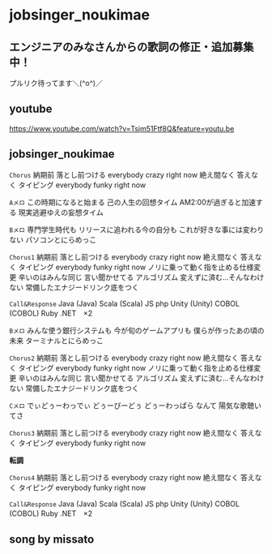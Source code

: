 # jobsinger_noukimae

## エンジニアのみなさんからの歌詞の修正・追加募集中！
プルリク待ってます＼(^o^)／

## youtube
https://www.youtube.com/watch?v=Tsjm51Ftf8Q&feature=youtu.be

## jobsinger_noukimae

``Chorus``
納期前  落とし前つける everybody crazy right now
絶え間なく 答えなく タイピング everybody funky right now 

``Aメロ``
この時期になると始まる  己の人生の回想タイム
AM2:00が過ぎると加速する  現実逃避ゆえの妄想タイム

``Bメロ``
専門学生時代も リリースに追われる今の自分も
これが好きな事には変わりない  パソコンとにらめっこ

``Chorus1``
納期前  落とし前つける everybody crazy right now
絶え間なく 答えなく タイピング everybody funky right now 
ノリに乗って動く指を止める仕様変更  辛いのはみんな同じ 言い聞かせてる
アルゴリズム  変えずに済む…そんなわけない  常備したエナジードリンク底をつく

``Call&Response``
Java (Java) Scala (Scala)  JS  php
Unity (Unity) COBOL (COBOL) Ruby .NET　×2

``Bメロ``
みんな使う銀行システムも  今が旬のゲームアプリも
僕らが作ったあの頃の未来  ターミナルとにらめっこ

``Chorus2``
納期前  落とし前つける everybody crazy right now
絶え間なく 答えなく タイピング everybody funky right now 
ノリに乗って動く指を止める仕様変更  辛いのはみんな同じ 言い聞かせてる
アルゴリズム  変えずに済む…そんなわけない  常備したエナジードリンク底をつく

``Cメロ``
でぃどぅーわっでぃ どぅーびーどぅ どぅーわっぱら  なんて 陽気な歌聴いてさ

``Chorus3``
納期前  落とし前つける everybody crazy right now
絶え間なく 答えなく タイピング everybody funky right now 

**転調**

``Chorus4``
納期前  落とし前つける everybody crazy right now
絶え間なく 答えなく タイピング everybody funky right now 

``Call&Response``
Java (Java) Scala (Scala)  JS  php
Unity (Unity) COBOL (COBOL) Ruby .NET　×2


## song by missato






